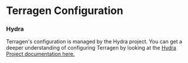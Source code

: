 # Terragen Configuration

### Hydra
Terragen's configuration is managed by the Hydra project.  You can get a deeper understanding of configuring Terragen by looking at the [Hydra Project documentation here.](https://hydra.cc/docs/intro/)
